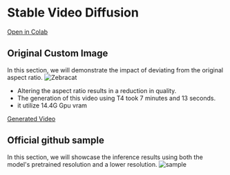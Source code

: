 # Stable Video Diffusion 

[Open in Colab](https://colab.research.google.com/drive/1QkFirU3fZY1TiIuQJa43W4XouLmZpSMn?usp=sharing)

## Original Custom Image 
In this section, we will demonstrate the impact of deviating from the original aspect ratio.
![Zebracat](https://github.com/MahdiMohseni0033/SVD/assets/108568972/0d8b4dba-6182-43fc-8a10-7a73f02c6c93.png)

- Altering the aspect ratio results in a reduction in quality.
- The generation of this video using T4 took 7 minutes and 13 seconds.
- it utilize 14.4G Gpu vram

[Generated Video](https://github.com/MahdiMohseni0033/SVD/assets/108568972/71ff0ac2-c89c-4841-870b-ed0069252d21)

## Official github sample 
In this section, we will showcase the inference results using both the model's pretrained resolution and a lower resolution.
![sample](https://github.com/MahdiMohseni0033/SVD/assets/108568972/63bee2d0-1965-45fb-90f7-b3964fc178cd)


